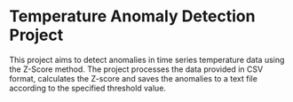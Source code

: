 # Temperature Anomaly Detection Project
This project aims to detect anomalies in time series temperature data using the Z-Score method. The project processes the data provided in CSV format, calculates the Z-score and saves the anomalies to a text file according to the specified threshold value.
